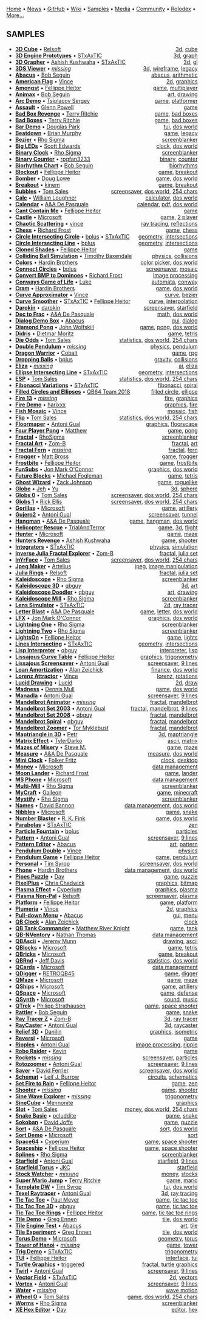 [Home](https://qb64.com) • [News](news.md) • [GitHub](github.md) • [Wiki](wiki.md) • [Samples](samples.md) • [Media](media.md) • [Community](community.md) • [Rolodex](rolodex.md) • [More...](more.md)

## SAMPLES

- **[3D Cube](samples/3d-cube/index.md)** • [Relsoft](samples/relsoft.md) <span style="float: right;">[3d](samples/3d.md), [cube](samples/cube.md)</span>
- **[3D Engine Prototypes](samples/3d-engine-prototypes/index.md)** • [STxAxTIC](samples/stxaxtic.md) <span style="float: right;">[3d](samples/3d.md), [graph](samples/graph.md)</span>
- **[3D Grapher](samples/3d-grapher/index.md)** • [Ashish Kushwaha](samples/ashish-kushwaha.md)  • [STxAxTIC](samples/stxaxtic.md) <span style="float: right;">[3d](samples/3d.md), [gl](samples/gl.md)</span>
- **[3DS Viewer](samples/3ds-viewer/index.md)** • [*missing*](samples/author-missing.md) <span style="float: right;">[3d](samples/3d.md), [wireframe](samples/wireframe.md), [legacy](samples/legacy.md)</span>
- **[Abacus](samples/abacus/index.md)** • [Bob Seguin](samples/bob-seguin.md) <span style="float: right;">[abacus](samples/abacus.md), [arithmetic](samples/arithmetic.md)</span>
- **[American Flag](samples/american-flag/index.md)** • [Vince](samples/vince.md) <span style="float: right;">[2d](samples/2d.md), [graphics](samples/graphics.md)</span>
- **[Amongst](samples/amongst/index.md)** • [Fellippe Heitor](samples/fellippe-heitor.md) <span style="float: right;">[game](samples/game.md), [multiplayer](samples/multiplayer.md)</span>
- **[Animax](samples/animax/index.md)** • [Bob Seguin](samples/bob-seguin.md) <span style="float: right;">[art](samples/art.md), [drawing](samples/drawing.md)</span>
- **[Arc Demo](samples/arc-demo/index.md)** • [Tsiplacov Sergey](samples/tsiplacov-sergey.md) <span style="float: right;">[game](samples/game.md), [platformer](samples/platformer.md)</span>
- **[Assault](samples/assault/index.md)** • [Glenn Powell](samples/glenn-powell.md) <span style="float: right;">[game](samples/game.md)</span>
- **[Bad Box Revenge](samples/bad-box-revenge/index.md)** • [Terry Ritchie](samples/terry-ritchie.md) <span style="float: right;">[game](samples/game.md), [bad boxes](samples/bad-boxes.md)</span>
- **[Bad Boxes](samples/bad-boxes/index.md)** • [Terry Ritchie](samples/terry-ritchie.md) <span style="float: right;">[game](samples/game.md), [bad boxes](samples/bad-boxes.md)</span>
- **[Bar Demo](samples/bar-demo/index.md)** • [Douglas Park](samples/douglas-park.md) <span style="float: right;">[tui](samples/tui.md), [dos world](samples/dos-world.md)</span>
- **[Beatdown](samples/beatdown/index.md)** • [Brian Murphy](samples/brian-murphy.md) <span style="float: right;">[game](samples/game.md), [legacy](samples/legacy.md)</span>
- **[Bezier](samples/bezier/index.md)** • [Rho Sigma](samples/rho-sigma.md) <span style="float: right;">[screenblanker](samples/screenblanker.md)</span>
- **[Big LEDs](samples/big-leds/index.md)** • [Scott Edwards](samples/scott-edwards.md) <span style="float: right;">[clock](samples/clock.md), [dos world](samples/dos-world.md)</span>
- **[Binary Clock](samples/binary-clock/index.md)** • [Rho Sigma](samples/rho-sigma.md) <span style="float: right;">[screenblanker](samples/screenblanker.md)</span>
- **[Binary Counter](samples/binary-counter/index.md)** • [rpgfan3233](samples/rpgfan3233.md) <span style="float: right;">[binary](samples/binary.md), [counter](samples/counter.md)</span>
- **[Biorhythm Chart](samples/biorhythm-chart/index.md)** • [Bob Seguin](samples/bob-seguin.md) <span style="float: right;">[biorhythms](samples/biorhythms.md)</span>
- **[Blockout](samples/blockout/index.md)** • [Fellippe Heitor](samples/fellippe-heitor.md) <span style="float: right;">[game](samples/game.md), [breakout](samples/breakout.md)</span>
- **[Bomber](samples/bomber/index.md)** • [Doug Lowe](samples/doug-lowe.md) <span style="float: right;">[game](samples/game.md), [dos world](samples/dos-world.md)</span>
- **[Breakout](samples/breakout/index.md)** • [kinem](samples/kinem.md) <span style="float: right;">[game](samples/game.md), [breakout](samples/breakout.md)</span>
- **[Bubbles](samples/bubbles/index.md)** • [Tom Sales](samples/tom-sales.md) <span style="float: right;">[screensaver](samples/screensaver.md), [dos world](samples/dos-world.md), [254 chars](samples/254-chars.md)</span>
- **[Calc](samples/calc/index.md)** • [William Loughner](samples/william-loughner.md) <span style="float: right;">[calculator](samples/calculator.md), [dos world](samples/dos-world.md)</span>
- **[Calendar](samples/calendar/index.md)** • [A&A De Pasquale](samples/a&a-de-pasquale.md) <span style="float: right;">[calendar](samples/calendar.md), [pdf](samples/pdf.md), [dos world](samples/dos-world.md)</span>
- **[Cant Contain Me](samples/cant-contain-me/index.md)** • [Fellippe Heitor](samples/fellippe-heitor.md) <span style="float: right;">[game](samples/game.md)</span>
- **[Castle](samples/castle/index.md)** • [Microsoft](samples/microsoft.md) <span style="float: right;">[game](samples/game.md), [2 player](samples/2-player.md)</span>
- **[Chaotic Scattering](samples/chaotic-scattering/index.md)** • [vince](samples/vince.md) <span style="float: right;">[ray tracing](samples/ray-tracing.md), [reflections](samples/reflections.md)</span>
- **[Chess](samples/chess/index.md)** • [Richard Frost](samples/richard-frost.md) <span style="float: right;">[game](samples/game.md), [chess](samples/chess.md)</span>
- **[Circle Intersecting Circle](samples/circle-intersecting-circle/index.md)** • [bplus](samples/bplus.md)  • [STxAxTIC](samples/stxaxtic.md) <span style="float: right;">[geometry](samples/geometry.md), [intersections](samples/intersections.md)</span>
- **[Circle Intersecting Line](samples/circle-intersecting-line/index.md)** • [bplus](samples/bplus.md) <span style="float: right;">[geometry](samples/geometry.md), [intersections](samples/intersections.md)</span>
- **[Cloned Shades](samples/cloned-shades/index.md)** • [Fellippe Heitor](samples/fellippe-heitor.md) <span style="float: right;">[game](samples/game.md)</span>
- **[Colliding Ball Simulation](samples/colliding-ball-simulation/index.md)** • [Timothy Baxendale](samples/timothy-baxendale.md) <span style="float: right;">[physics](samples/physics.md), [collisions](samples/collisions.md)</span>
- **[Colors](samples/colors/index.md)** • [Hardin Brothers](samples/hardin-brothers.md) <span style="float: right;">[color picker](samples/color-picker.md), [dos world](samples/dos-world.md)</span>
- **[Connect Circles](samples/connect-circles/index.md)** • [bplus](samples/bplus.md) <span style="float: right;">[screensaver](samples/screensaver.md), [mosaic](samples/mosaic.md)</span>
- **[Convert BMP to Dominoes](samples/convert-bmp-to-dominoes/index.md)** • [Richard Frost](samples/richard-frost.md) <span style="float: right;">[image processing](samples/image-processing.md)</span>
- **[Conways Game of Life](samples/conways-game-of-life/index.md)** • [Luke](samples/luke.md) <span style="float: right;">[automata](samples/automata.md), [conway](samples/conway.md)</span>
- **[Cram](samples/cram/index.md)** • [Hardin Brothers](samples/hardin-brothers.md) <span style="float: right;">[game](samples/game.md), [dos world](samples/dos-world.md)</span>
- **[Curve Approximator](samples/curve-approximator/index.md)** • [Vince](samples/vince.md) <span style="float: right;">[curve](samples/curve.md), [bezier](samples/bezier.md)</span>
- **[Curve Smoother](samples/curve-smoother/index.md)** • [STxAxTIC](samples/stxaxtic.md)  • [Fellippe Heitor](samples/fellippe-heitor.md) <span style="float: right;">[curve](samples/curve.md), [interpolation](samples/interpolation.md)</span>
- **[Darokin](samples/darokin/index.md)** • [darokin](samples/darokin.md) <span style="float: right;">[screensaver](samples/screensaver.md), [starfield](samples/starfield.md)</span>
- **[Dec to Frac](samples/dec-to-frac/index.md)** • [A&A De Pasquale](samples/a&a-de-pasquale.md) <span style="float: right;">[math](samples/math.md), [dos world](samples/dos-world.md)</span>
- **[Dialog Demo Box](samples/dialog-demo-box/index.md)** • [Abacus](samples/abacus.md) <span style="float: right;">[gui](samples/gui.md), [dialog](samples/dialog.md)</span>
- **[Diamond Pong](samples/diamond-pong/index.md)** • [John Wolfskill](samples/john-wolfskill.md) <span style="float: right;">[game](samples/game.md), [pong](samples/pong.md), [dos world](samples/dos-world.md)</span>
- **[Didris](samples/didris/index.md)** • [Dietmar Moritz](samples/dietmar-moritz.md) <span style="float: right;">[game](samples/game.md), [tetris](samples/tetris.md)</span>
- **[Die Odds](samples/die-odds/index.md)** • [Tom Sales](samples/tom-sales.md) <span style="float: right;">[statistics](samples/statistics.md), [dos world](samples/dos-world.md), [254 chars](samples/254-chars.md)</span>
- **[Double Pendulum](samples/double-pendulum/index.md)** • [*missing*](samples/author-missing.md) <span style="float: right;">[physics](samples/physics.md), [pendulum](samples/pendulum.md)</span>
- **[Dragon Warrior](samples/dragon-warrior/index.md)** • [Cobalt](samples/cobalt.md) <span style="float: right;">[game](samples/game.md), [rpg](samples/rpg.md)</span>
- **[Dropping Balls](samples/dropping-balls/index.md)** • [bplus](samples/bplus.md) <span style="float: right;">[gravity](samples/gravity.md), [collisions](samples/collisions.md)</span>
- **[Eliza](samples/eliza/index.md)** • [*missing*](samples/author-missing.md) <span style="float: right;">[ai](samples/ai.md), [eliza](samples/eliza.md)</span>
- **[Ellipse Intersecting Line](samples/ellipse-intersecting-line/index.md)** • [STxAxTIC](samples/stxaxtic.md) <span style="float: right;">[geometry](samples/geometry.md), [intersections](samples/intersections.md)</span>
- **[ESP](samples/esp/index.md)** • [Tom Sales](samples/tom-sales.md) <span style="float: right;">[statistics](samples/statistics.md), [dos world](samples/dos-world.md), [254 chars](samples/254-chars.md)</span>
- **[Fibonacci Variations](samples/fibonacci-variations/index.md)** • [STxAxTIC](samples/stxaxtic.md) <span style="float: right;">[fibonacci](samples/fibonacci.md), [spiral](samples/spiral.md)</span>
- **[Filled Circles and Ellipses](samples/filled-circles-and-ellipses/index.md)** • [QB64 Team 2018](samples/qb64-team-2018.md) <span style="float: right;">[filled circle](samples/filled-circle.md), [ellipse](samples/ellipse.md)</span>
- **[Fire 13](samples/fire-13/index.md)** • [*missing*](samples/author-missing.md) <span style="float: right;">[fire](samples/fire.md), [graphics](samples/graphics.md)</span>
- **[Fire Demo](samples/fire-demo/index.md)** • [harixxx](samples/harixxx.md) <span style="float: right;">[graphics](samples/graphics.md), [fire](samples/fire.md)</span>
- **[Fish Mosaic](samples/fish-mosaic/index.md)** • [Vince](samples/vince.md) <span style="float: right;">[mosaic](samples/mosaic.md), [fish](samples/fish.md)</span>
- **[Flip](samples/flip/index.md)** • [Tom Sales](samples/tom-sales.md) <span style="float: right;">[statistics](samples/statistics.md), [dos world](samples/dos-world.md), [254 chars](samples/254-chars.md)</span>
- **[Floormaper](samples/floormaper/index.md)** • [Antoni Gual](samples/antoni-gual.md) <span style="float: right;">[graphics](samples/graphics.md), [floorscape](samples/floorscape.md)</span>
- **[Four Player Pong](samples/four-player-pong/index.md)** • [Matthew](samples/matthew.md) <span style="float: right;">[game](samples/game.md), [pong](samples/pong.md)</span>
- **[Fractal](samples/fractal/index.md)** • [RhoSigma](samples/rhosigma.md) <span style="float: right;">[screenblanker](samples/screenblanker.md)</span>
- **[Fractal Art](samples/fractal-art/index.md)** • [Zom-B](samples/zom-b.md) <span style="float: right;">[fractal](samples/fractal.md), [art](samples/art.md)</span>
- **[Fractal Fern](samples/fractal-fern/index.md)** • [*missing*](samples/author-missing.md) <span style="float: right;">[fractal](samples/fractal.md), [fern](samples/fern.md)</span>
- **[Frogger](samples/frogger/index.md)** • [Matt Bross](samples/matt-bross.md) <span style="float: right;">[game](samples/game.md), [frogger](samples/frogger.md)</span>
- **[Frostbite](samples/frostbite/index.md)** • [Fellippe Heitor](samples/fellippe-heitor.md) <span style="float: right;">[game](samples/game.md), [frostbite](samples/frostbite.md)</span>
- **[FunSubs](samples/funsubs/index.md)** • [Jon Mark O'Connor](samples/jon-mark-o'connor.md) <span style="float: right;">[graphics](samples/graphics.md), [dos world](samples/dos-world.md)</span>
- **[Future Blocks](samples/future-blocks/index.md)** • [Michael Fogleman](samples/michael-fogleman.md) <span style="float: right;">[game](samples/game.md), [tetris](samples/tetris.md)</span>
- **[Ghost Wizard](samples/ghost-wizard/index.md)** • [Zack Johnson](samples/zack-johnson.md) <span style="float: right;">[game](samples/game.md), [roguelike](samples/roguelike.md)</span>
- **[Globe](samples/globe/index.md)** • [Jeh](samples/jeh.md)  • [Yu](samples/yu.md) <span style="float: right;">[3d](samples/3d.md), [sphere](samples/sphere.md)</span>
- **[Globs 0](samples/globs-0/index.md)** • [Tom Sales](samples/tom-sales.md) <span style="float: right;">[screensaver](samples/screensaver.md), [dos world](samples/dos-world.md), [254 chars](samples/254-chars.md)</span>
- **[Globs 1](samples/globs-1/index.md)** • [Rick Ellis](samples/rick-ellis.md) <span style="float: right;">[screensaver](samples/screensaver.md), [dos world](samples/dos-world.md), [254 chars](samples/254-chars.md)</span>
- **[Gorillas](samples/gorillas/index.md)** • [Microsoft](samples/microsoft.md) <span style="float: right;">[game](samples/game.md), [artillery](samples/artillery.md)</span>
- **[Gujero2](samples/gujero2/index.md)** • [Antoni Gual](samples/antoni-gual.md) <span style="float: right;">[screensaver](samples/screensaver.md), [tunnel](samples/tunnel.md)</span>
- **[Hangman](samples/hangman/index.md)** • [A&A De Pasquale](samples/a&a-de-pasquale.md) <span style="float: right;">[game](samples/game.md), [hangman](samples/hangman.md), [dos world](samples/dos-world.md)</span>
- **[Helicopter Rescue](samples/helicopter-rescue/index.md)** • [TrialAndTerror](samples/trialandterror.md) <span style="float: right;">[game](samples/game.md), [3d](samples/3d.md), [flight](samples/flight.md)</span>
- **[Hunter](samples/hunter/index.md)** • [Microsoft](samples/microsoft.md) <span style="float: right;">[game](samples/game.md), [maze](samples/maze.md)</span>
- **[Hunters Revenge](samples/hunters-revenge/index.md)** • [Ashish Kushwaha](samples/ashish-kushwaha.md) <span style="float: right;">[game](samples/game.md), [shooter](samples/shooter.md)</span>
- **[Integrators](samples/integrators/index.md)** • [STxAxTIC](samples/stxaxtic.md) <span style="float: right;">[physics](samples/physics.md), [simulation](samples/simulation.md)</span>
- **[Inverse Julia Fractal Explorer](samples/inverse-julia-fractal-explorer/index.md)** • [Zom-B](samples/zom-b.md) <span style="float: right;">[fractal](samples/fractal.md), [julia set](samples/julia-set.md)</span>
- **[InYrFace](samples/inyrface/index.md)** • [Tom Sales](samples/tom-sales.md) <span style="float: right;">[screensaver](samples/screensaver.md), [dos world](samples/dos-world.md), [254 chars](samples/254-chars.md)</span>
- **[Jpeg Maker](samples/jpeg-maker/index.md)** • [Artelius](samples/artelius.md) <span style="float: right;">[jpeg](samples/jpeg.md), [image manipulation](samples/image-manipulation.md)</span>
- **[Julia Rings](samples/julia-rings/index.md)** • [Relsoft](samples/relsoft.md) <span style="float: right;">[fractal](samples/fractal.md), [julia set](samples/julia-set.md)</span>
- **[Kaleidoscope](samples/kaleidoscope/index.md)** • [Rho Sigma](samples/rho-sigma.md) <span style="float: right;">[screenblanker](samples/screenblanker.md)</span>
- **[Kaleidoscope 3D](samples/kaleidoscope-3d/index.md)** • [qbguy](samples/qbguy.md) <span style="float: right;">[3d](samples/3d.md), [art](samples/art.md)</span>
- **[Kaleidoscope Doodler](samples/kaleidoscope-doodler/index.md)** • [qbguy](samples/qbguy.md) <span style="float: right;">[art](samples/art.md), [drawing](samples/drawing.md)</span>
- **[Kaleidoscope Mill](samples/kaleidoscope-mill/index.md)** • [Rho Sigma](samples/rho-sigma.md) <span style="float: right;">[screenblanker](samples/screenblanker.md)</span>
- **[Lens Simulator](samples/lens-simulator/index.md)** • [STxAxTIC](samples/stxaxtic.md) <span style="float: right;">[2d](samples/2d.md), [ray tracer](samples/ray-tracer.md)</span>
- **[Letter Blast](samples/letter-blast/index.md)** • [A&A De Pasquale](samples/a&a-de-pasquale.md) <span style="float: right;">[game](samples/game.md), [letter](samples/letter.md), [dos world](samples/dos-world.md)</span>
- **[LFX](samples/lfx/index.md)** • [Jon Mark O'Connor](samples/jon-mark-o'connor.md) <span style="float: right;">[graphics](samples/graphics.md), [dos world](samples/dos-world.md)</span>
- **[Lightning One](samples/lightning-one/index.md)** • [Rho Sigma](samples/rho-sigma.md) <span style="float: right;">[screenblanker](samples/screenblanker.md)</span>
- **[Lightning Two](samples/lightning-two/index.md)** • [Rho Sigma](samples/rho-sigma.md) <span style="float: right;">[screenblanker](samples/screenblanker.md)</span>
- **[LightsOn](samples/lightson/index.md)** • [Fellippe Heitor](samples/fellippe-heitor.md) <span style="float: right;">[game](samples/game.md), [lights](samples/lights.md)</span>
- **[Lines Intersecting](samples/lines-intersecting/index.md)** • [STxAxTIC](samples/stxaxtic.md) <span style="float: right;">[geometry](samples/geometry.md), [intersections](samples/intersections.md)</span>
- **[Lisp Interpreter](samples/lisp-interpreter/index.md)** • [qbguy](samples/qbguy.md) <span style="float: right;">[interpreter](samples/interpreter.md), [lisp](samples/lisp.md)</span>
- **[Lissajous Curve Table](samples/lissajous-curve-table/index.md)** • [Fellippe Heitor](samples/fellippe-heitor.md) <span style="float: right;">[graphics](samples/graphics.md), [trigonometry](samples/trigonometry.md)</span>
- **[Lissajous Screensaver](samples/lissajous-screensaver/index.md)** • [Antoni Gual](samples/antoni-gual.md) <span style="float: right;">[screensaver](samples/screensaver.md), [9 lines](samples/9-lines.md)</span>
- **[Loan Amortization](samples/loan-amortization/index.md)** • [Alan Zeichick](samples/alan-zeichick.md) <span style="float: right;">[finance](samples/finance.md), [dos world](samples/dos-world.md)</span>
- **[Lorenz Attractor](samples/lorenz-attractor/index.md)** • [Vince](samples/vince.md) <span style="float: right;">[lorenz](samples/lorenz.md), [rotations](samples/rotations.md)</span>
- **[Lucid Drawing](samples/lucid-drawing/index.md)** • [Lucid](samples/lucid.md) <span style="float: right;">[2d](samples/2d.md), [draw](samples/draw.md)</span>
- **[Madness](samples/madness/index.md)** • [Dennis Mull](samples/dennis-mull.md) <span style="float: right;">[game](samples/game.md), [dos world](samples/dos-world.md)</span>
- **[Manadla](samples/manadla/index.md)** • [Antoni Gual](samples/antoni-gual.md) <span style="float: right;">[screensaver](samples/screensaver.md), [9 lines](samples/9-lines.md)</span>
- **[Mandelbrot Animator](samples/mandelbrot-animator/index.md)** • [*missing*](samples/author-missing.md) <span style="float: right;">[fractal](samples/fractal.md), [mandelbrot](samples/mandelbrot.md)</span>
- **[Mandelbrot Set 2003](samples/mandelbrot-set-2003/index.md)** • [Antoni Gual](samples/antoni-gual.md) <span style="float: right;">[fractal](samples/fractal.md), [mandelbrot](samples/mandelbrot.md), [9 lines](samples/9-lines.md)</span>
- **[Mandelbrot Set 2008](samples/mandelbrot-set-2008/index.md)** • [qbguy](samples/qbguy.md) <span style="float: right;">[fractal](samples/fractal.md), [mandelbrot](samples/mandelbrot.md)</span>
- **[Mandelbrot Spiral](samples/mandelbrot-spiral/index.md)** • [qbguy](samples/qbguy.md) <span style="float: right;">[fractal](samples/fractal.md), [mandelbrot](samples/mandelbrot.md)</span>
- **[Mandelbrot Zoomer](samples/mandelbrot-zoomer/index.md)** • [Tor Myklebust](samples/tor-myklebust.md) <span style="float: right;">[fractal](samples/fractal.md), [mandelbrot](samples/mandelbrot.md)</span>
- **[Maptriangle in 3D](samples/maptriangle-in-3d/index.md)** • [Petr](samples/petr.md) <span style="float: right;">[3d](samples/3d.md), [maptriangle](samples/maptriangle.md)</span>
- **[Matrix Effect](samples/matrix-effect/index.md)** • [TylerDarko](samples/tylerdarko.md) <span style="float: right;">[ascii](samples/ascii.md), [matrix](samples/matrix.md)</span>
- **[Mazes of Misery](samples/mazes-of-misery/index.md)** • [Steve M.](samples/steve-m..md) <span style="float: right;">[game](samples/game.md), [maze](samples/maze.md)</span>
- **[Measure](samples/measure/index.md)** • [A&A De Pasquale](samples/a&a-de-pasquale.md) <span style="float: right;">[measure](samples/measure.md), [dos world](samples/dos-world.md)</span>
- **[Mini Clock](samples/mini-clock/index.md)** • [Folker Fritz](samples/folker-fritz.md) <span style="float: right;">[clock](samples/clock.md), [desktop](samples/desktop.md)</span>
- **[Money](samples/money/index.md)** • [Microsoft](samples/microsoft.md) <span style="float: right;">[data management](samples/data-management.md)</span>
- **[Moon Lander](samples/moon-lander/index.md)** • [Richard Frost](samples/richard-frost.md) <span style="float: right;">[game](samples/game.md), [lander](samples/lander.md)</span>
- **[MS Phone](samples/ms-phone/index.md)** • [Microsoft](samples/microsoft.md) <span style="float: right;">[data management](samples/data-management.md)</span>
- **[Multi-Mill](samples/multi-mill/index.md)** • [Rho Sigma](samples/rho-sigma.md) <span style="float: right;">[screenblanker](samples/screenblanker.md)</span>
- **[MyCraft](samples/mycraft/index.md)** • [Galleon](samples/galleon.md) <span style="float: right;">[game](samples/game.md), [minecraft](samples/minecraft.md)</span>
- **[Mystify](samples/mystify/index.md)** • [Rho Sigma](samples/rho-sigma.md) <span style="float: right;">[screenblanker](samples/screenblanker.md)</span>
- **[Names](samples/names/index.md)** • [David Bannon](samples/david-bannon.md) <span style="float: right;">[data management](samples/data-management.md), [dos world](samples/dos-world.md)</span>
- **[Nibbles](samples/nibbles/index.md)** • [Microsoft](samples/microsoft.md) <span style="float: right;">[game](samples/game.md), [snake](samples/snake.md)</span>
- **[Number Blaster](samples/number-blaster/index.md)** • [R. K. Fink](samples/r.-k.-fink.md) <span style="float: right;">[game](samples/game.md), [dos world](samples/dos-world.md)</span>
- **[Parabolas](samples/parabolas/index.md)** • [STxAxTIC](samples/stxaxtic.md) <span style="float: right;">[zen](samples/zen.md)</span>
- **[Particle Fountain](samples/particle-fountain/index.md)** • [bplus](samples/bplus.md) <span style="float: right;">[particles](samples/particles.md)</span>
- **[Pattern](samples/pattern/index.md)** • [Antoni Gual](samples/antoni-gual.md) <span style="float: right;">[screensaver](samples/screensaver.md), [9 lines](samples/9-lines.md)</span>
- **[Pattern Editor](samples/pattern-editor/index.md)** • [Abacus](samples/abacus.md) <span style="float: right;">[art](samples/art.md), [pattern](samples/pattern.md)</span>
- **[Pendulum Double](samples/pendulum-double/index.md)** • [Vince](samples/vince.md) <span style="float: right;">[physics](samples/physics.md)</span>
- **[Pendulum Game](samples/pendulum-game/index.md)** • [Fellippe Heitor](samples/fellippe-heitor.md) <span style="float: right;">[game](samples/game.md), [pendulum](samples/pendulum.md)</span>
- **[Personal](samples/personal/index.md)** • [Tim Syrop](samples/tim-syrop.md) <span style="float: right;">[screensaver](samples/screensaver.md), [dos world](samples/dos-world.md)</span>
- **[Phone](samples/phone/index.md)** • [Hardin Brothers](samples/hardin-brothers.md) <span style="float: right;">[data management](samples/data-management.md), [dos world](samples/dos-world.md)</span>
- **[Pipes Puzzle](samples/pipes-puzzle/index.md)** • [Dav](samples/dav.md) <span style="float: right;">[game](samples/game.md), [puzzle](samples/puzzle.md)</span>
- **[PixelPlus](samples/pixelplus/index.md)** • [Chris Chadwick](samples/chris-chadwick.md) <span style="float: right;">[graphics](samples/graphics.md), [bitmap](samples/bitmap.md)</span>
- **[Plasma Effect](samples/plasma-effect/index.md)** • [Cyperium](samples/cyperium.md) <span style="float: right;">[graphics](samples/graphics.md), [plasma](samples/plasma.md)</span>
- **[Plasma Non-Pal](samples/plasma-non-pal/index.md)** • [Relsoft](samples/relsoft.md) <span style="float: right;">[screensaver](samples/screensaver.md), [plasma](samples/plasma.md)</span>
- **[Platform](samples/platform/index.md)** • [Fellippe Heitor](samples/fellippe-heitor.md) <span style="float: right;">[game](samples/game.md), [platform](samples/platform.md)</span>
- **[Plumeria](samples/plumeria/index.md)** • [Vince](samples/vince.md) <span style="float: right;">[2d](samples/2d.md), [graphics](samples/graphics.md)</span>
- **[Pull-down Menu](samples/pull-down-menu/index.md)** • [Abacus](samples/abacus.md) <span style="float: right;">[gui](samples/gui.md), [menu](samples/menu.md)</span>
- **[QB Clock](samples/qb-clock/index.md)** • [Alan Zeichick](samples/alan-zeichick.md) <span style="float: right;">[clock](samples/clock.md)</span>
- **[QB Tank Commander](samples/qb-tank-commander/index.md)** • [Matthew River Knight](samples/matthew-river-knight.md) <span style="float: right;">[game](samples/game.md), [tank](samples/tank.md)</span>
- **[QB-NVentory](samples/qb-nventory/index.md)** • [Nathan Thomas](samples/nathan-thomas.md) <span style="float: right;">[data management](samples/data-management.md)</span>
- **[QBAscii](samples/qbascii/index.md)** • [Jeremy Munn](samples/jeremy-munn.md) <span style="float: right;">[drawing](samples/drawing.md), [ascii](samples/ascii.md)</span>
- **[QBlocks](samples/qblocks/index.md)** • [Microsoft](samples/microsoft.md) <span style="float: right;">[game](samples/game.md), [tetris](samples/tetris.md)</span>
- **[QBricks](samples/qbricks/index.md)** • [Microsoft](samples/microsoft.md) <span style="float: right;">[game](samples/game.md), [breakout](samples/breakout.md)</span>
- **[QBRnd](samples/qbrnd/index.md)** • [Jeff Davis](samples/jeff-davis.md) <span style="float: right;">[statistics](samples/statistics.md), [dos world](samples/dos-world.md)</span>
- **[QCards](samples/qcards/index.md)** • [Microsoft](samples/microsoft.md) <span style="float: right;">[data management](samples/data-management.md)</span>
- **[QDigger](samples/qdigger/index.md)** • [RETROQB45](samples/retroqb45.md) <span style="float: right;">[game](samples/game.md), [digger](samples/digger.md)</span>
- **[QMaze](samples/qmaze/index.md)** • [Microsoft](samples/microsoft.md) <span style="float: right;">[game](samples/game.md), [maze](samples/maze.md)</span>
- **[QShips](samples/qships/index.md)** • [Microsoft](samples/microsoft.md) <span style="float: right;">[game](samples/game.md), [artillery](samples/artillery.md)</span>
- **[QSpace](samples/qspace/index.md)** • [Microsoft](samples/microsoft.md) <span style="float: right;">[game](samples/game.md), [defense](samples/defense.md)</span>
- **[QSynth](samples/qsynth/index.md)** • [Microsoft](samples/microsoft.md) <span style="float: right;">[sound](samples/sound.md), [music](samples/music.md)</span>
- **[QTrek](samples/qtrek/index.md)** • [Philipp Strathausen](samples/philipp-strathausen.md) <span style="float: right;">[game](samples/game.md), [space shooter](samples/space-shooter.md)</span>
- **[Rattler](samples/rattler/index.md)** • [Bob Seguin](samples/bob-seguin.md) <span style="float: right;">[game](samples/game.md), [snake](samples/snake.md)</span>
- **[Ray Tracer Z](samples/ray-tracer-z/index.md)** • [Zom-B](samples/zom-b.md) <span style="float: right;">[3d](samples/3d.md), [ray tracer](samples/ray-tracer.md)</span>
- **[RayCaster](samples/raycaster/index.md)** • [Antoni Gual](samples/antoni-gual.md) <span style="float: right;">[3d](samples/3d.md), [raycaster](samples/raycaster.md)</span>
- **[Relief 3D](samples/relief-3d/index.md)** • [Danilin](samples/danilin.md) <span style="float: right;">[graphics](samples/graphics.md), [isometric](samples/isometric.md)</span>
- **[Reversi](samples/reversi/index.md)** • [Microsoft](samples/microsoft.md) <span style="float: right;">[game](samples/game.md)</span>
- **[Ripples](samples/ripples/index.md)** • [Antoni Gual](samples/antoni-gual.md) <span style="float: right;">[image processing](samples/image-processing.md), [ripple](samples/ripple.md)</span>
- **[Robo Raider](samples/robo-raider/index.md)** • [Kevin](samples/kevin.md) <span style="float: right;">[game](samples/game.md)</span>
- **[Rockets](samples/rockets/index.md)** • [*missing*](samples/author-missing.md) <span style="float: right;">[screensaver](samples/screensaver.md), [particles](samples/particles.md)</span>
- **[Rotozoomer](samples/rotozoomer/index.md)** • [Antoni Gual](samples/antoni-gual.md) <span style="float: right;">[screensaver](samples/screensaver.md), [9 lines](samples/9-lines.md)</span>
- **[Saver](samples/saver/index.md)** • [David Ferrier](samples/david-ferrier.md) <span style="float: right;">[screensaver](samples/screensaver.md), [dos world](samples/dos-world.md)</span>
- **[Schemat](samples/schemat/index.md)** • [Leif J. Burrow](samples/leif-j.-burrow.md) <span style="float: right;">[circuits](samples/circuits.md), [schematics](samples/schematics.md)</span>
- **[Set Fire to Rain](samples/set-fire-to-rain/index.md)** • [Fellippe Heitor](samples/fellippe-heitor.md) <span style="float: right;">[game](samples/game.md), [zen](samples/zen.md)</span>
- **[Shooter](samples/shooter/index.md)** • [*missing*](samples/author-missing.md) <span style="float: right;">[game](samples/game.md), [shooter](samples/shooter.md)</span>
- **[Sine Wave Explorer](samples/sine-wave-explorer/index.md)** • [*missing*](samples/author-missing.md) <span style="float: right;">[trigonometry](samples/trigonometry.md)</span>
- **[SineCube](samples/sinecube/index.md)** • [Mennonite](samples/mennonite.md) <span style="float: right;">[graphics](samples/graphics.md)</span>
- **[Slot](samples/slot/index.md)** • [Tom Sales](samples/tom-sales.md) <span style="float: right;">[money](samples/money.md), [dos world](samples/dos-world.md), [254 chars](samples/254-chars.md)</span>
- **[Snake Basic](samples/snake-basic/index.md)** • [pcluddite](samples/pcluddite.md) <span style="float: right;">[game](samples/game.md), [snake](samples/snake.md)</span>
- **[Sokoban](samples/sokoban/index.md)** • [David Joffe](samples/david-joffe.md) <span style="float: right;">[game](samples/game.md), [puzzle](samples/puzzle.md)</span>
- **[Sort](samples/sort/index.md)** • [A&A De Pasquale](samples/a&a-de-pasquale.md) <span style="float: right;">[sort](samples/sort.md), [dos world](samples/dos-world.md)</span>
- **[Sort Demo](samples/sort-demo/index.md)** • [Microsoft](samples/microsoft.md) <span style="float: right;">[sort](samples/sort.md)</span>
- **[Space64](samples/space64/index.md)** • [Cyperium](samples/cyperium.md) <span style="float: right;">[game](samples/game.md), [space shooter](samples/space-shooter.md)</span>
- **[Spaceship](samples/spaceship/index.md)** • [Fellippe Heitor](samples/fellippe-heitor.md) <span style="float: right;">[game](samples/game.md), [space shooter](samples/space-shooter.md)</span>
- **[Splines](samples/splines/index.md)** • [Rho Sigma](samples/rho-sigma.md) <span style="float: right;">[screenblanker](samples/screenblanker.md)</span>
- **[Starfield](samples/starfield/index.md)** • [Antoni Gual](samples/antoni-gual.md) <span style="float: right;">[starfield](samples/starfield.md), [9 lines](samples/9-lines.md)</span>
- **[Starfield Torus](samples/starfield-torus/index.md)** • [JKC](samples/jkc.md) <span style="float: right;">[starfield](samples/starfield.md)</span>
- **[Stock Watcher](samples/stock-watcher/index.md)** • [*missing*](samples/author-missing.md) <span style="float: right;">[money](samples/money.md), [stocks](samples/stocks.md)</span>
- **[Super Mario Jump](samples/super-mario-jump/index.md)** • [Terry Ritchie](samples/terry-ritchie.md) <span style="float: right;">[game](samples/game.md), [mario](samples/mario.md)</span>
- **[Template DW](samples/template-dw/index.md)** • [Tim Syrop](samples/tim-syrop.md) <span style="float: right;">[tui](samples/tui.md), [dos world](samples/dos-world.md)</span>
- **[Texel Raytracer](samples/texel-raytracer/index.md)** • [Antoni Gual](samples/antoni-gual.md) <span style="float: right;">[3d](samples/3d.md), [ray tracing](samples/ray-tracing.md)</span>
- **[Tic Tac Toe](samples/tic-tac-toe/index.md)** • [Paul Meyer](samples/paul-meyer.md) <span style="float: right;">[game](samples/game.md), [tic tac toe](samples/tic-tac-toe.md)</span>
- **[Tic Tac Toe 3D](samples/tic-tac-toe-3d/index.md)** • [qbguy](samples/qbguy.md) <span style="float: right;">[game](samples/game.md), [tic tac toe](samples/tic-tac-toe.md)</span>
- **[Tic Tac Toe Rings](samples/tic-tac-toe-rings/index.md)** • [Fellippe Heitor](samples/fellippe-heitor.md) <span style="float: right;">[game](samples/game.md), [tic tac toe rings](samples/tic-tac-toe-rings.md)</span>
- **[Tile Demo](samples/tile-demo/index.md)** • [Greg Ennen](samples/greg-ennen.md) <span style="float: right;">[tile](samples/tile.md), [dos world](samples/dos-world.md)</span>
- **[Tile Engine Test](samples/tile-engine-test/index.md)** • [Abacus](samples/abacus.md) <span style="float: right;">[art](samples/art.md), [tile](samples/tile.md)</span>
- **[Tile Experiment](samples/tile-experiment/index.md)** • [Greg Ennen](samples/greg-ennen.md) <span style="float: right;">[tile](samples/tile.md), [dos world](samples/dos-world.md)</span>
- **[Torus Demo](samples/torus-demo/index.md)** • [Microsoft](samples/microsoft.md) <span style="float: right;">[geometry](samples/geometry.md), [torus](samples/torus.md)</span>
- **[Tower of Hanoi](samples/tower-of-hanoi/index.md)** • [*missing*](samples/author-missing.md) <span style="float: right;">[game](samples/game.md), [tower](samples/tower.md)</span>
- **[Trig Demo](samples/trig-demo/index.md)** • [STxAxTIC](samples/stxaxtic.md) <span style="float: right;">[trigonometry](samples/trigonometry.md)</span>
- **[TUI](samples/tui/index.md)** • [Fellippe Heitor](samples/fellippe-heitor.md) <span style="float: right;">[interface](samples/interface.md), [tui](samples/tui.md)</span>
- **[Turtle Graphics](samples/turtle-graphics/index.md)** • [triggered](samples/triggered.md) <span style="float: right;">[fractal](samples/fractal.md), [turtle graphics](samples/turtle-graphics.md)</span>
- **[Twirl](samples/twirl/index.md)** • [Antoni Gual](samples/antoni-gual.md) <span style="float: right;">[screensaver](samples/screensaver.md), [9 lines](samples/9-lines.md)</span>
- **[Vector Field](samples/vector-field/index.md)** • [STxAxTIC](samples/stxaxtic.md) <span style="float: right;">[2d](samples/2d.md), [vectors](samples/vectors.md)</span>
- **[Vortex](samples/vortex/index.md)** • [Antoni Gual](samples/antoni-gual.md) <span style="float: right;">[screensaver](samples/screensaver.md), [9 lines](samples/9-lines.md)</span>
- **[Water](samples/water/index.md)** • [*missing*](samples/author-missing.md) <span style="float: right;">[wave motion](samples/wave-motion.md)</span>
- **[Wheel O](samples/wheel-o/index.md)** • [Tom Sales](samples/tom-sales.md) <span style="float: right;">[game](samples/game.md), [dos world](samples/dos-world.md), [254 chars](samples/254-chars.md)</span>
- **[Worms](samples/worms/index.md)** • [Rho Sigma](samples/rho-sigma.md) <span style="float: right;">[screenblanker](samples/screenblanker.md)</span>
- **[XE Hex Editor](samples/xe-hex-editor/index.md)** • [Dav](samples/dav.md) <span style="float: right;">[editor](samples/editor.md), [hex](samples/hex.md)</span>
